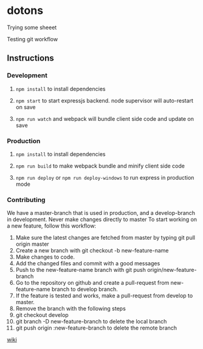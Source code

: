 # dotons
Trying some sheeet

Testing git workflow

## Instructions

### Development

1. `npm install` to install dependencies

2. `npm start` to start expressjs backend. node supervisor will auto-restart on save

3. `npm run watch` and webpack will bundle client side code and update on save


### Production

1. `npm install` to install dependencies

2. `npm run build` to make webpack bundle and minify client side code

3. `npm run deploy` or `npm run deploy-windows` to run express in production mode

### Contributing
We have a master-branch that is used in production, and a develop-branch in development. Never make changes directly to master
To start working on a new feature, follow this workflow:  
1. Make sure the latest changes are fetched from master by typing git pull origin master
1. Create a new branch with git checkout -b new-feature-name
2. Make changes to code.
3. Add the changed files and commit with a good messages
4. Push to the new-feature-name branch with git push origin/new-feature-branch
5. Go to the repository on github and create a pull-request from new-feature-name branch to develop branch.
6. If the feature is tested and works, make a pull-request from develop to master.
7. Remove the branch with the following steps
8. git checkout develop
9. git branch -D new-feature-branch to delete the local branch
10. git push origin :new-feature-branch to delete the remote branch


[wiki](https://github.com/sk222sw/dotons/wiki)
